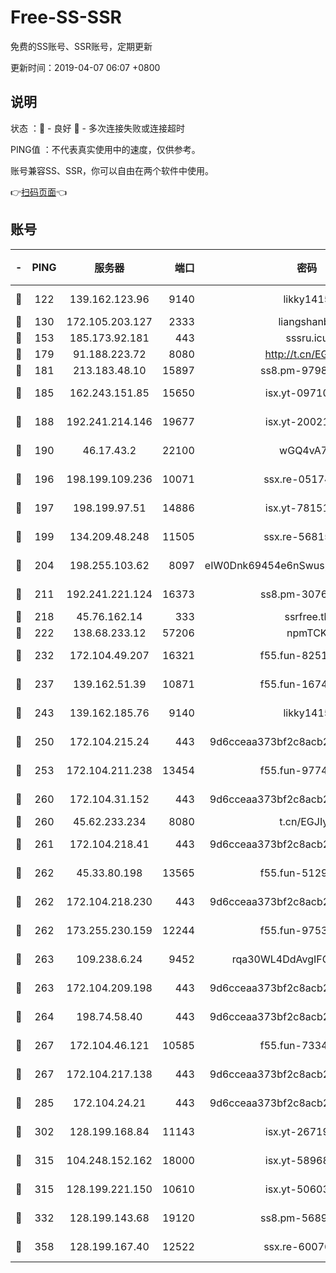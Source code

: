# Free-SS-SSR

免费的SS账号、SSR账号，定期更新

更新时间：2019-04-07 06:07 +0800

## 说明

状态     ：🙂 - 良好 🙁 - 多次连接失败或连接超时

PING值   ：不代表真实使用中的速度，仅供参考。

账号兼容SS、SSR，你可以自由在两个软件中使用。

👉[扫码页面](https://liesauer.github.io/Free-SS-SSR/)👈

## 账号

|-|PING|服务器|端口|密码|加密方式|区域|
|:----:|:----:|:-----:|-----:|:----:|:----:|:----:|
|🙂|122|139.162.123.96|9140|likky1415|aes-256-cfb|JP|
|🙂|130|172.105.203.127|2333|liangshanbo|chacha20|JP|
|🙂|153|185.173.92.181|443|sssru.icu|rc4-md5|RU|
|🙂|179|91.188.223.72|8080|http://t.cn/EGJIyrl|rc4-md5|RU|
|🙂|181|213.183.48.10|15897|ss8.pm-97980704|rc4-md5|RU|
|🙂|185|162.243.151.85|15650|isx.yt-09710733|aes-256-cfb|US|
|🙂|188|192.241.214.146|19677|isx.yt-20021602|aes-256-cfb|US|
|🙂|190|46.17.43.2|22100|wGQ4vA7D|aes-256-gcm|RU|
|🙂|196|198.199.109.236|10071|ssx.re-05174264|aes-256-cfb|US|
|🙂|197|198.199.97.51|14886|isx.yt-78151527|aes-256-cfb|US|
|🙂|199|134.209.48.248|11505|ssx.re-56815619|aes-256-cfb|US|
|🙂|204|198.255.103.62|8097|eIW0Dnk69454e6nSwuspv9DmS201tQ0D|aes-256-cfb|US|
|🙂|211|192.241.221.124|16373|ss8.pm-30761179|aes-256-cfb|US|
|🙂|218|45.76.162.14|333|ssrfree.tk|rc4|SG|
|🙂|222|138.68.233.12|57206|npmTCK|rc4-md5|US|
|🙂|232|172.104.49.207|16321|f55.fun-82511518|aes-256-cfb|SG|
|🙂|237|139.162.51.39|10871|f55.fun-16741898|aes-256-cfb|SG|
|🙂|243|139.162.185.76|9140|likky1415|aes-256-cfb|DE|
|🙂|250|172.104.215.24|443|9d6cceaa373bf2c8acb22e60b6a58be6|aes-256-cfb|US|
|🙂|253|172.104.211.238|13454|f55.fun-97748450|aes-256-cfb|US|
|🙂|260|172.104.31.152|443|9d6cceaa373bf2c8acb22e60b6a58be6|aes-256-cfb|US|
|🙂|260|45.62.233.234|8080|t.cn/EGJIyrl|rc4-md5|CA|
|🙂|261|172.104.218.41|443|9d6cceaa373bf2c8acb22e60b6a58be6|aes-256-cfb|US|
|🙂|262|45.33.80.198|13565|f55.fun-51293077|aes-256-cfb|US|
|🙂|262|172.104.218.230|443|9d6cceaa373bf2c8acb22e60b6a58be6|aes-256-cfb|US|
|🙂|262|173.255.230.159|12244|f55.fun-97535983|aes-256-cfb|US|
|🙂|263|109.238.6.24|9452|rqa30WL4DdAvgIFG6Fs3znzTa|aes-256-cfb|FR|
|🙂|263|172.104.209.198|443|9d6cceaa373bf2c8acb22e60b6a58be6|aes-256-cfb|US|
|🙂|264|198.74.58.40|443|9d6cceaa373bf2c8acb22e60b6a58be6|aes-256-cfb|US|
|🙂|267|172.104.46.121|10585|f55.fun-73340973|aes-256-cfb|SG|
|🙂|267|172.104.217.138|443|9d6cceaa373bf2c8acb22e60b6a58be6|aes-256-cfb|US|
|🙂|285|172.104.24.21|443|9d6cceaa373bf2c8acb22e60b6a58be6|aes-256-cfb|US|
|🙂|302|128.199.168.84|11143|isx.yt-26719747|aes-256-cfb|SG|
|🙂|315|104.248.152.162|18000|isx.yt-58968188|aes-256-cfb|SG|
|🙂|315|128.199.221.150|10610|isx.yt-50603205|aes-256-cfb|SG|
|🙂|332|128.199.143.68|19120|ss8.pm-56891899|aes-256-cfb|SG|
|🙂|358|128.199.167.40|12522|ssx.re-60076852|aes-256-cfb|SG|
